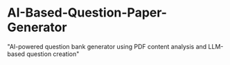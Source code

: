 # AI-Based-Question-Paper-Generator
"AI-powered question bank generator using PDF content analysis and LLM-based question creation"
